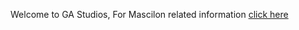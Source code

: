Welcome to GA Studios, 
For Mascilon related information [click here](https://gagamestudios.github.io/mascilon/)
